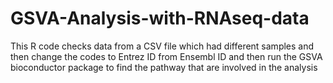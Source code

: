 # GSVA-Analysis-with-RNAseq-data
This R code checks data from a CSV file which had different samples and then change the codes to Entrez ID from Ensembl ID and then run the GSVA bioconductor package to find the pathway that are involved in the analysis 

